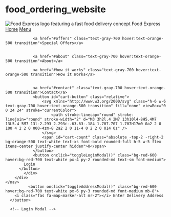 # food_ordering_website
<!DOCTYPE html>
<html lang="en">
<head>
    <meta charset="UTF-8">
    <meta name="viewport" content="width=device-width, initial-scale=1.0">
    <title>Food Express - Food Delivery</title>
    <script src="https://cdn.tailwindcss.com"></script>
    <style>
        @import url('https://fonts.googleapis.com/css2?family=Poppins:wght@300;400;500;600;700&display=swap');
        
        body {
            font-family: 'Poppins', sans-serif;
            background-color: #f8f9fa;
        }
        
        .food-card:hover {
            transform: translateY(-5px);
            box-shadow: 0 10px 20px rgba(0,0,0,0.1);
        }
        
        .cart-item-enter {
            animation: slideIn 0.3s ease-out forwards;
        }
        
        .cart-item-exit {
            animation: slideOut 0.3s ease-out forwards;
        }
        
        @keyframes slideIn {
            from { opacity: 0; transform: translateX(20px); }
            to { opacity: 1; transform: translateX(0); }
        }
        
        @keyframes slideOut {
            from { opacity: 1; transform: translateX(0); }
            to { opacity: 0; transform: translateX(20px); }
        }
        
        .food-category.active {
            background-color: #f97316;
            color: white;
        }

       .login-modal, .address-modal {
          display: none;
          background-color: rgba(0,0,0,0.5);
       }
       .login-modal.active, .address-modal.active {
      display: flex;
       }
       .login-tab.active {
        background-color: #fff;
        color: #dc2626;
        border-bottom-color: #dc2626;
      }

      .input-error {
      border-color: #ef4444;
      }
      .error-message {
       color: #ef4444;
       font-size: 0.875rem;
      }
      .address-preview {
       border-left: 4px solid #dc2626;
      }
   </style>
</head>
<body>
    <!-- Navigation Bar -->
    <nav class="bg-white shadow-md py-4 sticky top-0 z-50">
        <div class="container mx-auto px-4 flex justify-between items-center">
            <div class="flex items-center space-x-2">
                <img src="https://storage.googleapis.com/workspace-0f70711f-8b4e-4d94-86f1-2a93ccde5887/image/82181ad0-fe9f-45c1-9b77-bac63ea5e709.png" alt="Food Express logo featuring a fast food delivery concept" class="w-10 h-10 rounded-full" />
                <span class="text-xl font-bold text-gray-800">Food Express</span>
            </div>
            <div class="flex items-center space-x-6">
                <a href="#home" class="text-gray-700 hover:text-orange-500 transition">Home</a>
                <a href="#menu" class="text-gray-700 hover:text-orange-500 transition">Menu</a>

                <a href="#offers" class="text-gray-700 hover:text-orange-500 transition">Special Offers</a>


                <a href="#about" class="text-gray-700 hover:text-orange-500 transition">About</a>

                <a href="#how it works" class="text-gray-700 hover:text-orange-500 transition">How it Works</a>


                <a href="#contact" class="text-gray-700 hover:text-orange-500 transition">Contact</a>
                <button id="cart-button" class="relative">
                    <svg xmlns="http://www.w3.org/2000/svg" class="h-6 w-6 text-gray-700 hover:text-orange-500 transition" fill="none" viewBox="0 0 24 24" stroke="currentColor">
                        <path stroke-linecap="round" stroke-linejoin="round" stroke-width="2" d="M3 3h2l.4 2M7 13h10l4-8H5.4M7 13L5.4 5M7 13l-2.293 2.293c-.63.63-.184 1.707.707 1.707H17m0 0a2 2 0 100 4 2 2 0 000-4zm-8 2a2 2 0 11-4 0 2 2 0 014 0z" />
                    </svg>
                    <span id="cart-count" class="absolute -top-2 -right-2 bg-orange-500 text-white text-xs font-bold rounded-full h-5 w-5 flex items-center justify-center hidden">0</span>
                </button>
                <button onclick="toggleLoginModal()" class="bg-red-600 hover:bg-red-700 text-white px-4 py-2 rounded-md text-sm font-medium">
            Login
          </button>
            </div>
        </div>
    </nav>
              <button onclick="toggleAddressModal()" class="bg-red-600 hover:bg-red-700 text-white px-6 py-3 rounded-md font-medium mb-8">
        <i class="fas fa-map-marker-alt mr-2"></i> Enter Delivery Address
      </button>

      <!-- Login Modal -->
  <div id="login-modal" class="login-modal fixed inset-0 items-center justify-center z-20">
    <div class="bg-white rounded-lg shadow-xl w-full max-w-md">
      <div class="p-6">
        <div class="flex justify-between items-center mb-4">
          <h2 class="text-2xl font-bold text-gray-900" id="login-modal-title">Login to Food Express</h2>
          <button onclick="toggleLoginModal()" class="text-gray-500 hover:text-gray-700">
            <i class="fas fa-times"></i>
          </button>
        </div>
         <div class="flex border-b mb-6">
          <button onclick="showLoginForm()" id="login-tab" class="flex-1 py-2 font-medium text-center border-b-2 login-tab active">Login</button>
          <button onclick="showSignupForm()" id="signup-tab" class="flex-1 py-2 font-medium text-center border-b-2 login-tab">Sign Up</button>
        </div>
         <div class="grid grid-cols-2 gap-2 mb-6">
          <button class="border border-gray-300 rounded-md py-2 px-4 flex items-center justify-center text-gray-700 hover:bg-gray-50">
            <i class="fab fa-google mr-2"></i> Google
          </button>
          <button class="border border-gray-300 rounded-md py-2 px-4 flex items-center justify-center text-gray-700 hover:bg-gray-50">
            <i class="fab fa-facebook-f mr-2"></i> Facebook
          </button>
        </div>
         <div class="relative mb-6">
          <div class="absolute inset-0 flex items-center">
            <div class="w-full border-t border-gray-300"></div>
          </div>
          <div class="relative flex justify-center text-sm">
            <span class="px-2 bg-white text-gray-500">Or continue with email</span>
          </div>
        </div>
        
        <!-- Login Form -->
        <form id="login-form">
          <div class="mb-4">
            <label for="login-email" class="block text-sm font-medium text-gray-700 mb-1">Email address</label>
            <input type="email" id="login-email" class="w-full px-3 py-2 border border-gray-300 rounded-md shadow-sm focus:outline-none focus:ring-red-500 focus:border-red-500" required>
            <p id="login-email-error" class="error-message mt-1 hidden">Please enter a valid email</p>
          </div>
          <div class="mb-4">
            <label for="login-password" class="block text-sm font-medium text-gray-700 mb-1">Password</label>
            <input type="password" id="login-password" class="w-full px-3 py-2 border border-gray-300 rounded-md shadow-sm focus:outline-none focus:ring-red-500 focus:border-red-500" required minlength="6">
            <p id="login-password-error" class="error-message mt-1 hidden">Password must be at least 6 characters</p>
          </div>
          <div class="flex items-center justify-between mb-6">
            <div class="flex items-center">
              <input id="remember-me" type="checkbox" class="h-4 w-4 text-red-600 focus:ring-red-500 border-gray-300 rounded">
              <label for="remember-me" class="ml-2 block text-sm text-gray-700">Remember me</label>
            </div>
            <button type="button" onclick="showForgotPassword()" class="text-sm font-medium text-red-600 hover:text-red-500">Forgot password?</button>
          </div>
          <button type="submit" class="w-full bg-red-600 hover:bg-red-700 text-white py-2 px-4 border border-transparent rounded-md shadow-sm text-sm font-medium focus:outline-none focus:ring-2 focus:ring-offset-2 focus:ring-red-500">
            Sign in
          </button>
        </form>
        
        <!-- Signup Form -->
        <form id="signup-form" class="hidden">
          <div class="mb-4">
            <label for="signup-name" class="block text-sm font-medium text-gray-700 mb-1">Full name</label>
            <input type="text" id="signup-name" class="w-full px-3 py-2 border border-gray-300 rounded-md shadow-sm focus:outline-none focus:ring-red-500 focus:border-red-500" required>
            <p id="signup-name-error" class="error-message mt-1 hidden">Please enter your name</p>
          </div>
          <div class="mb-4">
            <label for="signup-email" class="block text-sm font-medium text-gray-700 mb-1">Email address</label>
            <input type="email" id="signup-email" class="w-full px-3 py-2 border border-gray-300 rounded-md shadow-sm focus:outline-none focus:ring-red-500 focus:border-red-500" required>
            <p id="signup-email-error" class="error-message mt-1 hidden">Please enter a valid email</p>
          </div>
          <div class="mb-4">
            <label for="signup-password" class="block text-sm font-medium text-gray-700 mb-1">Password</label>
            <input type="password" id="signup-password" class="w-full px-3 py-2 border border-gray-300 rounded-md shadow-sm focus:outline-none focus:ring-red-500 focus:border-red-500" required minlength="6">
            <p id="signup-password-error" class="error-message mt-1 hidden">Password must be at least 6 characters</p>
          </div>
          <div class="mb-6">
            <label for="signup-confirm" class="block text-sm font-medium text-gray-700 mb-1">Confirm password</label>
            <input type="password" id="signup-confirm" class="w-full px-3 py-2 border border-gray-300 rounded-md shadow-sm focus:outline-none focus:ring-red-500 focus:border-red-500" required>
            <p id="signup-confirm-error" class="error-message mt-1 hidden">Passwords don't match</p>
          </div>
          <button type="submit" class="w-full bg-red-600 hover:bg-red-700 text-white py-2 px-4 border border-transparent rounded-md shadow-sm text-sm font-medium focus:outline-none focus:ring-2 focus:ring-offset-2 focus:ring-red-500">
            Create account
          </button>
        </form>
        
        <!-- Forgot Password Form -->
        <form id="forgot-form" class="hidden">
          <p class="text-gray-600 mb-4">Enter your email and we'll send you instructions to reset your password.</p>
          <div class="mb-4">
            <label for="forgot-email" class="block text-sm font-medium text-gray-700 mb-1">Email address</label>
            <input type="email" id="forgot-email" class="w-full px-3 py-2 border border-gray-300 rounded-md shadow-sm focus:outline-none focus:ring-red-500 focus:border-red-500" required>
            <p id="forgot-email-error" class="error-message mt-1 hidden">Please enter a valid email</p>
          </div>
          <button type="submit" class="w-full bg-red-600 hover:bg-red-700 text-white py-2 px-4 border border-transparent rounded-md shadow-sm text-sm font-medium focus:outline-none focus:ring-2 focus:ring-offset-2 focus:ring-red-500">
            Reset password
          </button>
          <button type="button" onclick="showLoginForm()" class="w-full mt-2 bg-white hover:bg-gray-50 text-gray-700 py-2 px-4 border border-gray-300 rounded-md shadow-sm text-sm font-medium focus:outline-none focus:ring-2 focus:ring-offset-2 focus:ring-gray-500">
            Back to login
          </button>
        </form>
      </div>
    </div>
  </div>

  <!-- Address Modal -->
  <div id="address-modal" class="address-modal fixed inset-0 items-center justify-center z-20">
    <div class="bg-white rounded-lg shadow-xl w-full max-w-3xl">
      <div class="p-6">
        <div class="flex justify-between items-center mb-4">
          <h2 class="text-2xl font-bold text-gray-900">Enter Delivery Address</h2>
          <button onclick="toggleAddressModal()" class="text-gray-500 hover:text-gray-700">
            <i class="fas fa-times"></i>
          </button>
        </div>
        
        <div class="mb-6">
          <div class="relative">
            <div class="absolute inset-y-0 left-0 pl-3 flex items-center pointer-events-none">
              <i class="fas fa-search text-gray-400"></i>
            </div>
            <input type="text" id="address-search" class="block w-full pl-10 pr-3 py-3 border border-gray-300 rounded-md shadow-sm focus:outline-none focus:ring-red-500 focus:border-red-500" placeholder="Search for your address">
          </div>
          <p class="text-sm text-gray-500 mt-2">Or enter your address manually below</p>
        </div>
        
        <div class="border-t border-b border-gray-200 py-6 mb-6">
          <h3 class="text-lg font-medium text-gray-900 mb-4">Saved Addresses</h3>
          <div id="saved-addresses" class="space-y-2">
            <div class="address-preview bg-gray-50 p-4 rounded-md cursor-pointer flex justify-between items-center">
              <div>
                <div class="font-medium text-gray-900">Home</div>
                <div class="text-gray-600 text-sm">123 Main St, Apartment 4B, New York, NY 10001</div>
              </div>
              <button class="text-red-600 hover:text-red-800">
                <i class="fas fa-edit"></i>
              </button>
            </div>
            <div class="border border-gray-200 p-4 rounded-md cursor-pointer hover:bg-gray-50 flex justify-between items-center">
              <div>
                <div class="font-medium text-gray-900">Work</div>
                <div class="text-gray-600 text-sm">456 Business Ave, Suite 1200, New York, NY 10017</div>
              </div>
              <button class="text-gray-500 hover:text-gray-700">
                <i class="fas fa-edit"></i>
              </button>
            </div>
          </div>
          <button id="add-new-address" class="mt-4 flex items-center text-red-600 hover:text-red-800">
            <i class="fas fa-plus mr-2"></i>
            Add new address
          </button>
        </div>
        
        <div id="address-form">
          <div class="grid grid-cols-1 sm:grid-cols-2 gap-4 mb-4">
            <div>
              <label for="address-line1" class="block text-sm font-medium text-gray-700 mb-1">Street address</label>
              <input type="text" id="address-line1" class="w-full px-3 py-2 border border-gray-300 rounded-md shadow-sm focus:outline-none focus:ring-red-500 focus:border-red-500" placeholder="e.g. 123 Main St">
            </div>
            <div>
              <label for="address-line2" class="block text-sm font-medium text-gray-700 mb-1">Apt/suite (optional)</label>
              <input type="text" id="address-line2" class="w-full px-3 py-2 border border-gray-300 rounded-md shadow-sm focus:outline-none focus:ring-red-500 focus:border-red-500" placeholder="e.g. Apt 4B">
            </div>
          </div>
          
          <div class="grid grid-cols-1 md:grid-cols-3 gap-4 mb-4">
            <div>
              <label for="city" class="block text-sm font-medium text-gray-700 mb-1">City</label>
              <input type="text" id="city" class="w-full px-3 py-2 border border-gray-300 rounded-md shadow-sm focus:outline-none focus:ring-red-500 focus:border-red-500">
            </div>
            <div>
              <label for="state" class="block text-sm font-medium text-gray-700 mb-1">State/Province</label>
              <select id="state" class="w-full px-3 py-2 border border-gray-300 rounded-md shadow-sm focus:outline-none focus:ring-red-500 focus:border-red-500">
                <option value="">Select</option>
                <option value="NY">New York</option>
                <option value="CA">California</option>
                <!-- More states would be added -->
              </select>
            </div>
            <div>
              <label for="zip" class="block text-sm font-medium text-gray-700 mb-1">ZIP/Postal code</label>
              <input type="text" id="zip" class="w-full px-3 py-2 border border-gray-300 rounded-md shadow-sm focus:outline-none focus:ring-red-500 focus:border-red-500">
            </div>
          </div>
          
          <div class="mb-6">
            <label for="delivery-instructions" class="block text-sm font-medium text-gray-700 mb-1">Delivery instructions (optional)</label>
            <textarea id="delivery-instructions" rows="2" class="w-full px-3 py-2 border border-gray-300 rounded-md shadow-sm focus:outline-none focus:ring-red-500 focus:border-red-500" placeholder="e.g. Leave at front door, ring bell"></textarea>
          </div>
          
          <div class="mb-6">
            <label for="address-label" class="block text-sm font-medium text-gray-700 mb-1">Label this address (optional)</label>
            <div class="flex space-x-2">
              <button class="px-3 py-1 border border-gray-300 rounded-md text-sm">Home</button>
              <button class="px-3 py-1 border border-gray-300 rounded-md text-sm">Work</button>
              <button class="px-3 py-1 border border-gray-300 rounded-md text-sm">Other</button>
            </div>
          </div>
          
          <div class="border rounded-md h-48 mb-6 flex items-center justify-center bg-gray-100">
            <div class="text-center p-4">
              <img src="https://placehold.co/100x100" alt="Map placeholder graphic showing location pin on a street map" class="mx-auto mb-2" />
              <p class="text-sm text-gray-600">Map would show here when location is entered</p>
            </div>
          </div>
          
          <div class="flex justify-end space-x-4">
            <button onclick="toggleAddressModal()" class="px-4 py-2 border border-gray-300 rounded-md shadow-sm text-sm font-medium text-gray-700 hover:bg-gray-50 focus:outline-none focus:ring-2 focus:ring-offset-2 focus:ring-red-500">
              Cancel
            </button>
            <button onclick="saveAddress()" class="px-4 py-2 border border-transparent rounded-md shadow-sm text-sm font-medium text-white bg-red-600 hover:bg-red-700 focus:outline-none focus:ring-2 focus:ring-offset-2 focus:ring-red-500">
              Save Address
            </button>
          </div>
        </div>
      </div>
    </div>
  </div>

 <!-- Hero Section -->
    <section id="home" class="relative">
        <div class="absolute inset-0 bg-black opacity-40"></div>
        <img src="https://storage.googleapis.com/workspace-0f70711f-8b4e-4d94-86f1-2a93ccde5887/image/7b6d78e0-5cc9-4c92-b7c6-ee57101d378c.png" alt="Delicious food spread including pasta, salads, and grilled meats with fresh herbs garnishing" class="w-full h-96 object-cover" />
        <div class="absolute inset-0 flex items-center justify-center">
            <div class="text-center">
                <h1 class="text-4xl font-bold text-white mb-4">Delicious Meals Delivered to Your Door</h1>
                <p class="text-xl text-white mb-6">Order from your favorite restaurants with just a few clicks</p>
                <button class="bg-orange-500 hover:bg-orange-600 text-white font-bold py-2 px-6 rounded-full transition">
                    Order Now
                </button>
            </div>
        </div>
    </section>

    <!-- Food Categories -->
    <section class="py-8 bg-white">
        <div class="container mx-auto px-4">
            <h2 class="text-2xl font-bold text-gray-800 mb-6">Categories</h2>
            <div class="flex overflow-x-auto space-x-4 pb-2 hide-scrollbar">
                <button class="food-category px-4 py-2 rounded-full border border-gray-300 whitespace-nowrap hover:bg-orange-50 transition" data-category="all">All Items</button>
                <button class="food-category px-4 py-2 rounded-full border border-gray-300 whitespace-nowrap hover:bg-orange-50 transition" data-category="pizza">Pizza</button>
                <button class="food-category px-4 py-2 rounded-full border border-gray-300 whitespace-nowrap hover:bg-orange-50 transition" data-category="burger">Burgers</button>
                <button class="food-category px-4 py-2 rounded-full border border-gray-300 whitespace-nowrap hover:bg-orange-50 transition" data-category="pasta">Pasta</button>
                <button class="food-category px-4 py-2 rounded-full border border-gray-300 whitespace-nowrap hover:bg-orange-50 transition" data-category="salad">Salads</button>
                <button class="food-category px-4 py-2 rounded-full border border-gray-300 whitespace-nowrap hover:bg-orange-50 transition" data-category="dessert">Desserts</button>
                <button class="food-category px-4 py-2 rounded-full border border-gray-300 whitespace-nowrap hover:bg-orange-50 transition" data-category="south-indian">South Indian</button>
                <button class="food-category px-4 py-2 rounded-full border border-gray-300 whitespace-nowrap hover:bg-orange-50 transition" data-category="punjabi">Punjabi</button>
                <button class="food-category px-4 py-2 rounded-full border border-gray-300 whitespace-nowrap hover:bg-orange-50 transition" data-category="chinese">Chinese</button>
                <button class="food-category px-4 py-2 rounded-full border border-gray-300 whitespace-nowrap hover:bg-orange-50 transition" data-category="thai">Thai</button>
                <button class="food-category px-4 py-2 rounded-full border border-gray-300 whitespace-nowrap hover:bg-orange-50 transition" data-category="mexican">Mexican</button>
            </div>
        </div>
    </section>

    <!-- Food Items Grid -->
    <section id="menu" class="py-8">
        <div class="container mx-auto px-4">
            <h2 class="text-2xl font-bold text-gray-800 mb-6">Popular Items</h2>
            <div class="grid grid-cols-1 sm:grid-cols-2 md:grid-cols-3 lg:grid-cols-4 gap-6" id="food-items-container">
                <!-- Food items will be dynamically inserted here -->
            </div>
            <div class="flex justify-center mt-6">
                <button id="menu-toggle" class="bg-gray-200 hover:bg-gray-300 text-gray-700 px-6 py-2 rounded-full transition">View Full Menu</button>
            </div>
        </div>
    </section>

    <!-- Cart Sidebar -->
    <div id="cart-sidebar" class="fixed inset-y-0 right-0 w-80 bg-white shadow-lg transform translate-x-full transition-transform duration-300 z-50">
        <div class="p-4 h-full flex flex-col">
            <div class="flex justify-between items-center border-b pb-4">
                <h3 class="text-lg font-bold text-gray-800">Your Order</h3>
                <button id="close-cart" class="text-gray-500 hover:text-gray-700">
                    <svg xmlns="http://www.w3.org/2000/svg" class="h-5 w-5" viewBox="0 0 20 20" fill="currentColor">
                        <path fill-rule="evenodd" d="M4.293 4.293a1 1 0 011.414 0L10 8.586l4.293-4.293a1 1 0 111.414 1.414L11.414 10l4.293 4.293a1 1 0 01-1.414 1.414L10 11.414l-4.293 4.293a1 1 0 01-1.414-1.414L8.586 10 4.293 5.707a1 1 0 010-1.414z" clip-rule="evenodd" />
                    </svg>
                </button>
            </div>
            
            <div class="flex-1 overflow-y-auto py-4" id="cart-items-container">
                <!-- Empty cart message -->
                <div class="text-center py-8" id="empty-cart-message">
                    <img src="https://storage.googleapis.com/workspace-0f70711f-8b4e-4d94-86f1-2a93ccde5887/image/5805bf41-14c9-4149-9bc8-51e6d154b0f7.png" alt="Empty cart illustration showing a shopping cart with a magnifying glass" class="mx-auto mb-4" />
                    <p class="text-gray-500">Your cart is empty</p>
                </div>
        
                <!-- Cart items will be dynamically inserted here -->
        </div>
         <div class="border-t pt-4">
            <div class="flex justify-between mb-2">
                <span class="text-gray-600 font-medium">Subtotal:</span>
                <span class="font-bold" id="cart-subtotal">$0.00</span>
            </div>
            <div class="flex justify-between mb-4">
                <span class="text-gray-600 font-medium">Delivery Fee:</span>
                <span class="font-bold">$2.99</span>
            </div>
            <div class="flex justify-between text-lg font-bold mb-4">
                <span>Total:</span>
                <span id="cart-total">$2.99</span>
            </div>
            <button class="w-full bg-orange-500 hover:bg-orange-600 text-white py-2 rounded-full transition" id="checkout-button" onclick="showOrderConfirmation()">
                Proceed to Checkout
            </button>
        </div>
    </div>
</div>

<!-- Order Confirmation Section -->
<div id="order-confirmation" class="fixed inset-0 flex items-center justify-center bg-white shadow-lg z-50 hidden">
    <div class="bg-white rounded-lg shadow-xl w-full max-w-md p-6">
        <h2 class="text-2xl font-bold text-gray-900 mb-4">Order Confirmation</h2>
        <div id="order-summary" class="mb-4">
            <!-- Order summary will be dynamically inserted here -->
        </div>
        <form id="confirmation-form">
            <div class="mb-4">
                <label for="name" class="block text-sm font-medium text-gray-700 mb-1">Full Name</label>
                <input type="text" id="name" class="w-full px-3 py-2 border border-gray-300 rounded-md shadow-sm focus:outline-none focus:ring-red-500 focus:border-red-500" required>
            </div>
            <div class="mb-4">
                <label for="email" class="block text-sm font-medium text-gray-700 mb-1">Email Address</label>
                <input type="email" id="email" class="w-full px-3 py-2 border border-gray-300 rounded-md shadow-sm focus:outline-none focus:ring-red-500 focus:border-red-500" required>
            </div>
            <div class="mb-4">
                <label for="address" class="block text-sm font-medium text-gray-700 mb-1">Delivery Address</label>
                <input type="text" id="address" class="w-full px-4 py-2 border border-gray-300 rounded-md shadow-sm focus:outline-none focus:ring-red-500 focus:border-red-500" required>
            </div>
            <div class="mb-4">
                <label for="payment-method" class="block text-sm font-medium text-gray-700 mb-1">Select Payment Method</label>
                <select id="payment-method" class="w-full px-3 py-2 border border-gray-300 rounded-md shadow-sm focus:outline-none focus:ring-red-500 focus:border-red-500" required>
                    <option value="">Choose a payment method</option>
                    <option value="credit-card">Credit Card</option>
                    <option value="paypal">PayPal</option>
                    <option value="cash">Cash on Delivery</option>
                </select>
            </div>
            <div id="credit-card-info" class="hidden mb-4">
                <label for="card-number" class="block text-sm font-medium text-gray-700 mb-1">Card Number</label>
                <input type="text" id="card-number" class="w-full px-3 py-2 border border-gray-300 rounded-md shadow-sm focus:outline-none focus:ring-red-500 focus:border-red-500" placeholder="1234 5678 9012 3456" required>
            </div>
            <div id="credit-card-info" class="hidden mb-4">
                <label for="card-expiry" class="block text-sm font-medium text-gray-700 mb-1">Expiry Date</label>
                <input type="text" id="card-expiry" class="w-full px-3 py-2 border border-gray-300 rounded-md shadow-sm focus:outline-none focus:ring-red-500 focus:border-red-500" placeholder="MM/YY" required>
            </div>
            <div id="credit-card-info" class="hidden mb-4">
                <label for="card-cvc" class="block text-sm font-medium text-gray-700 mb-1">CVC</label>
                <input type="text" id="card-cvc" class="w-full px-3 py-2 border border-gray-300 rounded-md shadow-sm focus:outline-none focus:ring-red-500 focus:border-red-500" placeholder="123" required>
            </div>
            <button type="submit" class="w-full bg-green-600 hover:bg-green-700 text-white py-2 rounded-md transition" id="confirm-order-button">
                Confirm Order
            </button>
            <button type="button" class="w-full mt-2 bg-gray-200 hover:bg-gray-300 text-gray-700 py-2 rounded-md transition" onclick="toggleOrderConfirmation()">Cancel</button>
        </form>
    </div>
</div>

<!-- Special Offers -->
    <section id="offers" class="py-12 bg-orange-50">
        <div class="container mx-auto px-4">
            <h2 class="text-3xl font-bold text-center mb-8">Special Offers</h2>
            <div class="grid grid-cols-1 md:grid-cols-2 gap-8">
                <div class="bg-white rounded-lg shadow-lg overflow-hidden flex flex-col md:flex-row">
                    <div class="md:w-1/3 h-48 md:h-auto">
                        <img src="https://storage.googleapis.com/workspace-0f70711f-8b4e-4d94-86f1-2a93ccde5887/image/7fc4aee8-938b-4f12-baab-0356b3ada4e9.png" alt="Family meal deal with pizza, wings, and drinks" class="w-full h-full object-cover">
                    </div>
                    <div class="p-6 md:w-2/3">
                        <h3 class="text-2xl font-bold mb-2">Family Feast Deal</h3>
                        <p class="text-gray-600 mb-4">Get 1 large pizza, 1 appetizer and 2 drinks for only $29.99 (save $10)</p>
                        <div class="flex items-center mb-4">
                            <div class="bg-orange-100 text-orange-800 text-sm font-medium px-3 py-1 rounded-full mr-3">
                                Limited Time
                            </div>
                            <div class="text-gray-500 text-sm">
                                Ends in 2 days
                            </div>
                        </div>
                        <button class="bg-orange-500 text-white px-4 py-2 rounded-lg hover:bg-orange-600 transition">Order Now</button>
                    </div>
                </div>
                
                <div class="bg-white rounded-lg shadow-lg overflow-hidden flex flex-col md:flex-row">
                    <div class="md:w-1/3 h-48 md:h-auto">
                        <img src="https://storage.googleapis.com/workspace-0f70711f-8b4e-4d94-86f1-2a93ccde5887/image/b35a2645-c616-4ed8-ad3f-d45deeb538c6.png" alt="Delivery scooter with food bags representing free delivery" class="w-full h-full object-cover">
                    </div>
                    <div class="p-6 md:w-2/3">
                        <h3 class="text-2xl font-bold mb-2">Free Delivery Weekend</h3>
                        <p class="text-gray-600 mb-4">Enjoy free delivery on all orders over $15 this weekend only!</p>
                        <div class="flex items-center mb-4">
                            <div class="bg-orange-100 text-orange-800 text-sm font-medium px-3 py-1 rounded-full mr-3">
                                Weekend Special
                            </div>
                            <div class="text-gray-500 text-sm">
                                Today only
                            </div>
                        </div>
                        <button class="bg-orange-500 text-white px-4 py-2 rounded-lg hover:bg-orange-600 transition">Order Now</button>
                    </div>
                </div>
            </div>
        </div>
    </section>

 <!-- About Section -->
    <section id="about" class="py-12 bg-white">
      <div class="container mx-auto px-4">
        <div class="max-w-4xl mx-auto">
          <h2 class="text-3xl font-bold text-gray-800 mb-6">About Food Express</h2>
          <p class="text-gray-600 mb-4">We are a premium food delivery service bringing delicious meals to your door since 2023.</p>
          <p class="text-gray-600">Our mission is to connect you with the best restaurants in town with fast, reliable delivery.</p>
        </div>
      </div>
    </section>

<!-- How It Works -->
    <section class="py-12 bg-white">
        <div class="container mx-auto px-4">
            <h2 class="text-3xl font-bold text-center mb-12">How It Works</h2>
            <div class="grid grid-cols-1 md:grid-cols-3 gap-8">
                <div class="text-center px-4">
                    <div class="flex justify-center mb-4">
                        <div class="bg-orange-100 w-16 h-16 rounded-full flex items-center justify-center">
                            <svg xmlns="http://www.w3.org/2000/svg" class="h-8 w-8 text-orange-500" fill="none" viewBox="0 0 24 24" stroke="currentColor">
                                <path stroke-linecap="round" stroke-linejoin="round" stroke-width="2" d="M21 21l-6-6m2-5a7 7 0 11-14 0 7 7 0 0114 0z" />
                            </svg>
                        </div>
                    </div>
                    <h3 class="text-xl font-bold mb-2">Search Restaurant</h3>
                    <p class="text-gray-600">Find restaurants that deliver to you by entering your address</p>
                </div>
                <div class="text-center px-4">
                    <div class="flex justify-center mb-4">
                        <div class="bg-orange-100 w-16 h-16 rounded-full flex items-center justify-center">
                            <svg xmlns="http://www.w3.org/2000/svg" class="h-8 w-8 text-orange-500" fill="none" viewBox="0 0 24 24" stroke="currentColor">
                                <path stroke-linecap="round" stroke-linejoin="round" stroke-width="2" d="M3 3h2l.4 2M7 13h10l4-8H5.4M7 13L5.4 5M7 13l-2.293 2.293c-.63.63-.184 1.707.707 1.707H17m0 0a2 2 0 100 4 2 2 0 000-4zm-8 2a2 2 0 11-4 0 2 2 0 014 0z" />
                            </svg>
                        </div>
                    </div>
                    <h3 class="text-xl font-bold mb-2">Choose Meal</h3>
                    <p class="text-gray-600">Browse hundreds of menus to find the food you like</p>
                </div>
                <div class="text-center px-4">
                    <div class="flex justify-center mb-4">
                        <div class="bg-orange-100 w-16 h-16 rounded-full flex items-center justify-center">
                            <svg xmlns="http://www.w3.org/2000/svg" class="h-8 w-8 text-orange-500" fill="none" viewBox="0 0 24 24" stroke="currentColor">
                                <path stroke-linecap="round" stroke-linejoin="round" stroke-width="2" d="M9 5H7a2 2 0 00-2 2v12a2 2 0 002 2h10a2 2 0 002-2V7a2 2 0 00-2-2h-2M9 5a2 2 0 002 2h2a2 2 0 002-2M9 5a2 2 0 012-2h2a2 2 0 012 2" />
                            </svg>
                        </div>
                    </div>
                    <h3 class="text-xl font-bold mb-2">Track Delivery</h3>
                    <p class="text-gray-600">Get your food delivered fast - track its progress in real-time</p>
                </div>
            </div>
        </div>
    </section>

    <!-- Contact Section -->
    <section id="contact" class="py-12 bg-gray-100">
        <div class="container mx-auto px-4">
            <div class="max-w-4xl mx-auto bg-white rounded-lg shadow-md overflow-hidden">
                <div class="md:flex">
                    <div class="md:w-1/2 p-8">
                        <h2 class="text-2xl font-bold text-gray-800 mb-6">Contact Us</h2>
                        <div class="space-y-4">
                            <div>
                                <h3 class="font-semibold text-gray-700">Email</h3>
                                <p class="text-gray-600">contact@foodexpress.com</p>
                            </div>
                            <div>
                                <h3 class="font-semibold text-gray-700">Phone</h3>
                                <p class="text-gray-600">(123) 456-7890</p>
                            </div>
                            <div>
                                <h3 class="font-semibold text-gray-700">Address</h3>
                                <p class="text-gray-600">123 Food Street, City</p>
                            </div>
                            <div class="flex space-x-4">
                                <a href="#" class="text-blue-500 hover:text-blue-700">
                                    <svg class="w-6 h-6" fill="currentColor" viewBox="0 0 24 24" aria-hidden="true">
                                        <path fill-rule="evenodd" d="M22 12c0-5.523-4.477-10-10-10S2 6.477 2 12c0 4.991 3.657 9.128 8.438 9.878v-6.987h-2.54V12h2.54V9.797c0-2.506 1.492-3.89 3.777-3.89 1.094 0 2.238.195 2.238.195v2.46h-1.26c-1.243 0-1.63.771-1.63 1.562V12h2.773l-.443 2.89h-2.33v6.988C18.343 21.128 22 16.991 22 12z" clip-rule="evenodd" />
                                    </svg>
                                </a>
                                <!-- Add other social media icons as needed -->
                            </div>
                        </div>
                    </div>
                    <div class="md:w-1/2 bg-orange-50 p-8">
                        <h3 class="text-xl font-semibold text-gray-800 mb-4">Send us a message</h3>
                        <form>
                            <div class="mb-4">
                                <input type="text" placeholder="Your Name" class="w-full px-4 py-2 border rounded-lg focus:outline-none focus:ring-1 focus:ring-orange-500">
                            </div>
                            <div class="mb-4">
                                <input type="email" placeholder="Your Email" class="w-full px-4 py-2 border rounded-lg focus:outline-none focus:ring-1 focus:ring-orange-500">
                            </div>
                            <div class="mb-4">
                                <textarea placeholder="Your Message" rows="4" class="w-full px-4 py-2 border rounded-lg focus:outline-none focus:ring-1 focus:ring-orange-500"></textarea>
                            </div>
                            <button type="submit" class="bg-orange-500 hover:bg-orange-600 text-white px-6 py-2 rounded-lg transition">Send Message</button>
                        </form>
                    </div>
                </div>
            </div>
        </div>
    </section>

    <!-- Footer -->
    <footer class="bg-gray-800 text-white py-8">
        <div class="container mx-auto px-4">
            <div class="grid grid-cols-1 md:grid-cols-4 gap-8">
                <div>
                    <h3 class="text-lg font-bold mb-4">Food Express</h3>
                    <p class="text-gray-400">Delivering delicious meals with love since 2023.</p>
                </div>
                <div>
                    <h3 class="text-lg font-bold mb-4">Quick Links</h3>
                    <ul class="space-y-2">
                        <li><a href="#home" class="text-gray-400 hover:text-white transition">Home</a></li>
                        <li><a href="#menu" class="text-gray-400 hover:text-white transition">Menu</a></li>
                        <li><a href="#about" class="text-gray-400 hover:text-white transition">About Us</a></li>
                        <li><a href="#contact" class="text-gray-400 hover:text-white transition">Contact</a></li>
                    </ul>
                </div>
                <div>
                    <h3 class="text-lg font-bold mb-4">Contact Us</h3>
                    <ul class="space-y-2">
                        <li class="text-gray-400">123 Food Street, City</li>
                        <li class="text-gray-400">contact@foodexpress.com</li>
                        <li class="text-gray-400">(123) 456-7890</li>
                    </ul>
                </div>
                <div>
                    <h3 class="text-lg font-bold mb-4">Follow Us</h3>
                    <div class="flex space-x-4">
                        <a href="#" class="text-gray-400 hover:text-white transition">
                            <svg class="w-6 h-6" fill="currentColor" viewBox="0 0 24 24" aria-hidden="true">
                                <path fill-rule="evenodd" d="M22 12c0-5.523-4.477-10-10-10S2 6.477 2 12c0 4.991 3.657 9.128 8.438 9.878v-6.987h-2.54V12h2.54V9.797c0-2.506 1.492-3.89 3.777-3.89 1.094 0 2.238.195 2.238.195v2.46h-1.26c-1.243 0-1.63.771-1.63 1.562V12h2.773l-.443 2.89h-2.33v6.988C18.343 21.128 22 16.991 22 12z" clip-rule="evenodd" />
                            </svg>
                        </a>
                        <a href="#" class="text-gray-400 hover:text-white transition">
                            <svg class="w-6 h-6" fill="currentColor" viewBox="0 0 24 24" aria-hidden="true">
                                <path d="M8.29 20.251c7.547 0 11.675-6.253 11.675-11.675 0-.178 0-.355-.012-.53A8.348 8.348 0 0022 5.92a8.19 8.19 0 01-2.357.646 4.118 4.118 0 001.804-2.27 8.224 8.224 0 01-2.605.996 4.107 4.107 0 00-6.993 3.743 11.65 11.65 0 01-8.457-4.287 4.106 4.106 0 001.27 5.477A4.072 4.072 0 012.8 9.713v.052a4.105 4.105 0 003.292 4.022 4.095 4.095 0 01-1.853.07 4.108 4.108 0 003.834 2.85A8.233 8.233 0 012 18.407a11.616 11.616 0 006.29 1.84" />
                            </svg>
                        </a>
                        <a href="#" class="text-gray-400 hover:text-white transition">
                            <svg class="w-6 h-6" fill="currentColor" viewBox="0 0 24 24" aria-hidden="true">
                                <path fill-rule="evenodd" d="M12.315 2c2.43 0 2.784.013 3.808.06 1.064.049 1.791.218 2.427.465a4.902 4.902 0 011.772 1.153 4.902 4.902 0 011.153 1.772c.247.636.416 1.363.465 2.427.048 1.067.06 1.407.06 4.123v.08c0 2.643-.012 2.987-.06 4.043-.049 1.064-.218 1.791-.465 2.427a4.902 4.902 0 01-1.153 1.772 4.902 4.902 0 01-1.772 1.153c-.636.247-1.363.416-2.427.465-1.067.048-1.407.06-4.123.06h-.08c-2.643 0-2.987-.012-4.043-.06-1.064-.049-1.791-.218-2.427-.465a4.902 4.902 0 01-1.772-1.153 4.902 4.902 0 01-1.153-1.772c-.247-.636-.416-1.363-.465-2.427-.047-1.024-.06-1.379-.06-3.808v-.63c0-2.43.013-2.784.06-3.808.049-1.064.218-1.791.465-2.427a4.902 4.902 0 011.153-1.772A4.902 4.902 0 015.45 2.525c.636-.247 1.363-.416 2.427-.465C8.901 2.013 9.256 2 11.685 2h.63zm-.081 1.802h-.468c-2.456 0-2.784.011-3.807.058-.975.045-1.504.207-1.857.344-.467.182-.8.398-1.15.748-.35.35-.566.683-.748 1.15-.137.353-.3.882-.344 1.857-.047 1.023-.058 1.351-.058 3.807v.468c0 2.456.011 2.784.058 3.807.045.975.207 1.504.344 1.857.182.466.399.8.748 1.15.35.35.683.566 1.15.748.353.137.882.3 1.857.344 1.054.048 1.37.058 4.041.058h.08c2.597 0 2.917-.01 3.96-.058.976-.045 1.505-.207 1.858-.344.466-.182.8-.398 1.15-.748.35-.35.566-.683.748-1.15.137-.353.3-.882.344-1.857.048-1.055.058-1.37.058-4.041v-.08c0-2.597-.01-2.917-.058-3.96-.045-.976-.207-1.505-.344-1.858a3.097 3.097 0 00-.748-1.15 3.098 3.098 0 00-1.15-.748c-.353-.137-.882-.3-1.857-.344-1.023-.047-1.351-.058-3.807-.058zM12 6.865a5.135 5.135 0 110 10.27 5.135 5.135 0 010-10.27zm0 1.802a3.333 3.333 0 100 6.666 3.333 3.333 0 000-6.666zm5.338-3.205a1.2 1.2 0 110 2.4 1.2 1.2 0 010-2.4z" clip-rule="evenodd" />
                            </svg>
                        </a>
                    </div>
                </div>
            </div>
            <div class="border-t border-gray-700 mt-8 pt-6 text-center text-gray-400">
                <p>&copy; 2023 Food Express. All rights reserved.</p>
            </div>
        </div>
    </footer>
      

    <script>
        // Sample food data
        const foodItems = [
            { id: 1, name: "Margherita Pizza", category: "pizza", price: 12.99, description: "Classic pizza with tomato sauce, mozzarella, and basil", image: "https://storage.googleapis.com/workspace-0f70711f-8b4e-4d94-86f1-2a93ccde5887/image/b088bd1a-b23b-4baf-93d2-3328ab96bcb1.png" },
            { id: 13, name: "Masala Dosa", category: "south-indian", price: 8.99, description: "Crispy rice crepe filled with spiced potatoes, served with sambar and chutney", image: "https://storage.googleapis.com/workspace-0f70711f-8b4e-4d94-86f1-2a93ccde5887/image/c6161f68-79df-4c64-b600-4273cf75d69f.png" },
            { id: 14, name: "Butter Chicken", category: "punjabi", price: 14.99, description: "Tender chicken in rich tomato and butter sauce", image: "https://storage.googleapis.com/workspace-0f70711f-8b4e-4d94-86f1-2a93ccde5887/image/9a88123c-b77e-4b26-8d8c-a3af5feeef5c.png" },
            { id: 15, name: "Pad Thai", category: "thai", price: 11.99, description: "Stir-fried rice noodles with eggs, tofu and tamarind sauce", image: "https://storage.googleapis.com/workspace-0f70711f-8b4e-4d94-86f1-2a93ccde5887/image/0055c6b8-d1ec-4bbf-aae4-306d04fc9328.png" },
            { id: 16, name: "Kung Pao Chicken", category: "chinese", price: 12.99, description: "Spicy stir-fry with chicken, peanuts and vegetables", image: "https://theyummybowl.com/wp-content/uploads/kung-pao-chicken-n-10-of-11.jpg" },
            { id: 17, name: "Tacos", category: "mexican", price: 9.99, description: "Soft tortillas filled with your choice of meat, beans and toppings", image: "https://www.onceuponachef.com/images/2023/08/Beef-Tacos-1120x840.jpg" },
            { id: 2, name: "Cheeseburger", category: "burger", price: 8.99, description: "Juicy beef patty with cheese, lettuce, tomato, and special sauce", image: "https://storage.googleapis.com/workspace-0f70711f-8b4e-4d94-86f1-2a93ccde5887/image/0988c28f-6f2c-476b-9f1b-efa42db02580.png" },
            { id: 3, name: "Spaghetti Carbonara", category: "pasta", price: 14.99, description: "Pasta with creamy egg sauce, pancetta, and parmesan", image: "https://storage.googleapis.com/workspace-0f70711f-8b4e-4d94-86f1-2a93ccde5887/image/2e6a94b8-614b-433d-8235-25a7350a3b60.png" },
            { id: 4, name: "Caesar Salad", category: "salad", price: 9.99, description: "Fresh romaine lettuce with croutons, parmesan, and Caesar dressing", image: "https://storage.googleapis.com/workspace-0f70711f-8b4e-4d94-86f1-2a93ccde5887/image/b49e91d3-556e-4000-bc8c-2c63d79880d0.png" },
            { id: 5, name: "Pepperoni Pizza", category: "pizza", price: 13.99, description: "Pizza with tomato sauce, mozzarella, and pepperoni", image: "https://storage.googleapis.com/workspace-0f70711f-8b4e-4d94-86f1-2a93ccde5887/image/ff8944d9-bf37-4b4b-8ffc-ca7f548cf8f0.png" },
            { id: 6, name: "BBQ Burger", category: "burger", price: 10.99, description: "Beef burger with BBQ sauce, onion rings, and cheddar", image: "https://storage.googleapis.com/workspace-0f70711f-8b4e-4d94-86f1-2a93ccde5887/image/f9d62e12-50ea-4e2c-92d9-82aa34f66ec1.png" },
            { id: 7, name: "Chocolate Lava Cake", category: "dessert", price: 6.99, description: "Warm chocolate cake with a molten center, served with ice cream", image: "https://storage.googleapis.com/workspace-0f70711f-8b4e-4d94-86f1-2a93ccde5887/image/ca9249b7-4a85-4b6b-aedc-d28b87af5001.png" },
            { id: 8, name: "Greek Salad", category: "salad", price: 11.99, description: "Fresh vegetables with feta cheese, olives, and olive oil", image: "https://feelgoodfoodie.net/wp-content/uploads/2020/05/Greek-Salad-TIMG.jpg" },
            { id: 9, name: "Penne Arrabbiata", category: "pasta", price: 13.49, description: "Penne pasta with spicy tomato sauce and garlic", image: "https://finefoodsblog.com/wp-content/uploads/2021/03/penne-allArrabbiata-1200.jpg" },
            { id: 10, name: "Vegetarian Burger", category: "burger", price: 9.49, description: "Plant-based patty with lettuce, tomato, and vegan mayo", image: "https://www.noracooks.com/wp-content/uploads/2023/04/veggie-burgers-1-2.jpg" },
            { id: 11, name: "Tiramisu", category: "dessert", price: 7.49, description: "Classic Italian dessert with coffee-flavored layers", image:  "https://www.kingarthurbaking.com/sites/default/files/2023-03/Tiramisu_1426.jpg" },
            { id: 12, name: "Four Cheese Pizza", category: "pizza", price: 15.99, description: "Pizza with mozzarella, gorgonzola, parmesan, and ricotta", image: "https://kitchenatics.com/wp-content/uploads/2020/09/Cheese-pizza-1.jpg" }
 
        ];

        // Cart state
        let cart = [];
        
        // DOM elements
        const cartButton = document.getElementById('cart-button');
        const cartCount = document.getElementById('cart-count');
        const cartSidebar = document.getElementById('cart-sidebar');
        const cartOverlay = document.getElementById('cart-overlay');
        const closeCartButton = document.getElementById('close-cart');
        const cartItemsContainer = document.getElementById('cart-items-container');
        const emptyCartMessage = document.getElementById('empty-cart-message');
        const cartSubtotal = document.getElementById('cart-subtotal');
        const cartTotal = document.getElementById('cart-total');
        const checkoutButton = document.getElementById('checkout-button');
        const foodItemsContainer = document.getElementById('food-items-container');
        const categoryButtons = document.querySelectorAll('.food-category');
        
    // Initialize the page
        document.addEventListener('DOMContentLoaded', () => {
            renderFoodItems('all');
            setupEventListeners();
        });
        
        function setupEventListeners() {
            // Cart toggle
            cartButton.addEventListener('click', toggleCart);
            closeCartButton.addEventListener('click', toggleCart);
            cartOverlay.addEventListener('click', toggleCart);
            
            // Category filtering
            categoryButtons.forEach(button => {
                button.addEventListener('click', () => {
                    // Remove active class from all buttons
                    categoryButtons.forEach(btn => btn.classList.remove('active'));
                    // Add active class to clicked button
                    button.classList.add('active');
                    const category = button.dataset.category;
                    renderFoodItems(category);
                });
            });
            
            // Initialize with 'All Items' active
            document.querySelector('.food-category[data-category="all"]').classList.add('active');
            
            // Checkout button
            checkoutButton.addEventListener('click', () => {
                alert('Proceeding to checkout! This would redirect to payment page in a real application.');
            });

// Menu toggle button
            document.getElementById('menu-toggle').addEventListener('click', () => {
                showFullMenu = !showFullMenu;
                renderFoodItems(document.querySelector('.food-category.active').dataset.category);
                document.getElementById('menu-toggle').textContent = showFullMenu ? 'View Less' : 'View Full Menu';
            });
        }
        
        function toggleCart() {
            cartSidebar.classList.toggle('translate-x-full');
            cartOverlay.classList.toggle('hidden');
        }
        
        let showFullMenu = false;
        const INITIAL_DISPLAY_LIMIT = 4;
        
        function renderFoodItems(category = 'all') {
            foodItemsContainer.innerHTML = '';
            
            const filteredItems = category === 'all' 
                ? foodItems 
                : foodItems.filter(item => item.category === category);
            
            const itemsToShow = showFullMenu ? filteredItems : filteredItems.slice(0, INITIAL_DISPLAY_LIMIT);
            
            filteredItems.forEach(item => {
                const itemElement = document.createElement('div');
                itemElement.className = 'food-card bg-white rounded-lg shadow-md overflow-hidden transition-transform duration-200';
                itemElement.innerHTML = `
                    <div class="relative">
                        <img src="${item.image}" alt="${item.name} - ${item.description}" class="w-full h-48 object-cover" />
                        <div class="absolute top-2 left-2 bg-orange-500 text-white text-xs font-bold px-2 py-1 rounded">
                            $${item.price.toFixed(2)}
                        </div>
                    </div>
                    <div class="p-4">
                        <h3 class="font-bold text-lg mb-1">${item.name}</h3>
                        <p class="text-gray-600 text-sm mb-3">${item.description}</p>
                        <div class="flex justify-between items-center">
                            <div class="flex items-center">
                                <button class="quantity-btn bg-gray-200 text-gray-700 px-3 py-1 rounded-l" data-id="${item.id}" data-action="decrease">-</button>
                                <span class="quantity-display bg-gray-100 px-3 py-1" data-id="${item.id}">0</span>
                                <button class="quantity-btn bg-gray-200 text-gray-700 px-3 py-1 rounded-r" data-id="${item.id}" data-action="increase">+</button>
                            </div>
                            <button class="add-to-cart bg-orange-500 hover:bg-orange-600 text-white px-4 py-1 rounded-full transition" data-id="${item.id}">
                                Add
                            </button>
                        </div>
                    </div>
                `;
                foodItemsContainer.appendChild(itemElement);
            });

          // Add event listeners to quantity buttons and add to cart buttons
            document.querySelectorAll('.quantity-btn').forEach(button => {
                button.addEventListener('click', handleQuantityChange);
            });
            
            document.querySelectorAll('.add-to-cart').forEach(button => {
                button.addEventListener('click', addToCart);
            });
        }
        
        function handleQuantityChange(e) {
            const button = e.target;
            const itemId = parseInt(button.dataset.id);
            const action = button.dataset.action;
            const quantityDisplay = document.querySelector(`.quantity-display[data-id="${itemId}"]`);
            
            let quantity = parseInt(quantityDisplay.textContent);
            
            if (action === 'increase') {
                quantity++;
            } else if (action === 'decrease' && quantity > 0) {
                quantity--;
            }
            
            quantityDisplay.textContent = quantity;
        }
        
      function addToCart(e) {
            const button = e.target;
            const itemId = parseInt(button.dataset.id);
            const quantityDisplay = document.querySelector(`.quantity-display[data-id="${itemId}"]`);
            const quantity = parseInt(quantityDisplay.textContent);
            
            if (quantity <= 0) return;
            
            // Find the item in our foodItems array
            const itemToAdd = foodItems.find(item => item.id === itemId);
            
            // Check if item already exists in cart
            const existingItemIndex = cart.findIndex(item => item.id === itemId);
            
            if (existingItemIndex !== -1) {
                // Update quantity if item exists
                cart[existingItemIndex].quantity += quantity;
            } else {
                // Add new item to cart
                const cartItem = {
                    ...itemToAdd,
                    quantity: quantity
                };
                cart.push(cartItem);
            }
            
            // Reset quantity display
            quantityDisplay.textContent = '0';
            
            // Update cart UI
            updateCart();
        }
        
        function updateCart() {
            // Update cart count
            const totalItems = cart.reduce((total, item) => total + item.quantity, 0);
            
            if (totalItems > 0) {
                cartCount.textContent = totalItems;
                cartCount.classList.remove('hidden');
            } else {
                cartCount.classList.add('hidden');
            }
            
            // Render cart items
            cartItemsContainer.innerHTML = '';
            
            if (cart.length === 0) {
                emptyCartMessage.classList.remove('hidden');
            } else {
                emptyCartMessage.classList.add('hidden');
                
                cart.forEach(item => {
                    const cartItemElement = document.createElement('div');
                    cartItemElement.className = 'cart-item mb-4 pb-4 border-b';
                    cartItemElement.innerHTML = `
                        <div class="flex justify-between items-center mb-2">
                            <h4 class="font-medium">${item.name}</h4>
                            <span class="font-bold">$${(item.price * item.quantity).toFixed(2)}</span>
                        </div>
                        <div class="flex justify-between text-sm text-gray-500 mb-2">
                            <div class="flex items-center">
                                <button class="cart-quantity-btn bg-gray-200 rounded w-6 h-6 mr-2" data-id="${item.id}" data-action="decrease">-</button>
                                <span class="mr-2">${item.quantity}</span>
                                <button class="cart-quantity-btn bg-gray-200 rounded w-6 h-6" data-id="${item.id}" data-action="increase">+</button>
                            </div>
                            <button class="text-red-500 hover:text-red-700 text-sm" data-id="${item.id}" data-action="remove">Remove</button>
                        </div>
                    `;
                    cartItemsContainer.appendChild(cartItemElement);
                });
            }
            
            // Add event listeners to cart quantity buttons
            document.querySelectorAll('.cart-quantity-btn').forEach(button => {
                button.addEventListener('click', handleCartQuantityChange);
            });
            
            // Add event listeners to remove buttons
            document.querySelectorAll('[data-action="remove"]').forEach(button => {
                button.addEventListener('click', removeFromCart);
            });
            
            // Update totals
            updateCartTotals();
        }
        
        function handleCartQuantityChange(e) {
            const button = e.target;
            const itemId = parseInt(button.dataset.id);
            const action = button.dataset.action;
            
            const itemIndex = cart.findIndex(item => item.id === itemId);
            
            if (itemIndex === -1) return;
            
            if (action === 'increase') {
                cart[itemIndex].quantity++;
            } else if (action === 'decrease') {
                cart[itemIndex].quantity--;
                
                if (cart[itemIndex].quantity <= 0) {
                    cart.splice(itemIndex, 1);
                }
            }
            
            updateCart();
        }
        
        function removeFromCart(e) {
            const button = e.target;
            const itemId = parseInt(button.dataset.id);
            
            cart = cart.filter(item => item.id !== itemId);
            
            updateCart();
        }
               

     

     
   
function updateCartTotals() {
            const subtotal = cart.reduce((total, item) => total + (item.price * item.quantity), 0);
            const deliveryFee = 2.99;
            const total = subtotal + deliveryFee;
            
            cartSubtotal.textContent = `$${subtotal.toFixed(2)}`;
            cartTotal.textContent = `$${total.toFixed(2)}`;
        }
       
    function showOrderConfirmation() {
        const orderSummary = document.getElementById('order-summary');
        orderSummary.innerHTML = ''; // Clear previous summary

        // Populate order summary
        cart.forEach(item => {
            const itemElement = document.createElement('div');
            itemElement.className = 'flex justify-between mb-2';
            itemElement.innerHTML = `<span>${item.name} (x${item.quantity})</span><span>$${(item.price * item.quantity).toFixed(2)}</span>`;
            orderSummary.appendChild(itemElement);
        });

        // Show order confirmation modal
        document.getElementById('order-confirmation').classList.remove('hidden');
    }

    function toggleOrderConfirmation() {
        document.getElementById('order-confirmation').classList.toggle('hidden');
    }

document.getElementById('payment-method').addEventListener('change', function() {
    const selectedMethod = this.value;
    const creditCardInfo = document.getElementById('credit-card-info');

    if (selectedMethod === 'credit-card') {
        creditCardInfo.classList.remove('hidden');
    } else {
        creditCardInfo.classList.add('hidden');
    }
});

// Confirm Order Button Event Listener
document.getElementById('confirm-order-button').addEventListener('click', function() {
    const paymentMethod = document.getElementById('payment-method').value;
    const cardNumber = document.getElementById('card-number').value;
    const cardExpiry = document.getElementById('card-expiry').value;
    const cardCVC = document.getElementById('card-cvc').value;

    // Here you can add logic to handle the payment processing
    if (paymentMethod === 'credit-card') {
        // Validate credit card details
        if (!cardNumber || !cardExpiry || !cardCVC) {
            alert('Please fill in all credit card details.');
            return;
        }
    }

    // Proceed with order confirmation
    alert('Order confirmed! Thank you for your order.');
    toggleOrderConfirmation();
    // Clear the cart after confirmation
    cart = [];
    updateCart();
});

        // Login/Signup Modal Functions
    function toggleLoginModal() {
      const modal = document.getElementById('login-modal');
      modal.classList.toggle('active');
      if (modal.classList.contains('active')) {
        showLoginForm();
      }
    }
    
    function showLoginForm() {
      document.getElementById('login-form').classList.remove('hidden');
      document.getElementById('signup-form').classList.add('hidden');
      document.getElementById('forgot-form').classList.add('hidden');
      document.getElementById('login-modal-title').textContent = 'Login to Food Express';
      document.getElementById('login-tab').classList.add('active');
      document.getElementById('signup-tab').classList.remove('active');
    }
    
    function showSignupForm() {
      document.getElementById('login-form').classList.add('hidden');
      document.getElementById('signup-form').classList.remove('hidden');
      document.getElementById('forgot-form').classList.add('hidden');
      document.getElementById('login-modal-title').textContent = 'Create an Account';
      document.getElementById('login-tab').classList.remove('active');
      document.getElementById('signup-tab').classList.add('active');
    }
    
    function showForgotPassword() {
      document.getElementById('login-form').classList.add('hidden');
      document.getElementById('signup-form').classList.add('hidden');
      document.getElementById('forgot-form').classList.remove('hidden');
      document.getElementById('login-modal-title').textContent = 'Reset Password';
      document.getElementById('login-tab').classList.remove('active');
      document.getElementById('signup-tab').classList.remove('active');
    }
    
    // Form validation
    document.getElementById('login-form').addEventListener('submit', function(e) {
      e.preventDefault();
      let valid = true;
      
      const email = document.getElementById('login-email');
      const password = document.getElementById('login-password');
      const emailError = document.getElementById('login-email-error');
      const passwordError = document.getElementById('login-password-error');
      
      // Reset errors
      email.classList.remove('input-error');
      password.classList.remove('input-error');
      emailError.classList.add('hidden');
      passwordError.classList.add('hidden');
      
      // Validate email
      if (!email.value || !email.value.includes('@')) {
        email.classList.add('input-error');
        emailError.classList.remove('hidden');
        valid = false;
      }
      
      // Validate password
      if (!password.value || password.value.length < 6) {
        password.classList.add('input-error');
        passwordError.classList.remove('hidden');
        valid = false;
      }
      
      if (valid) {
        // In a real app, you would submit the form here
        alert('Login successful!');
        toggleLoginModal();
      }
    });
    
    // Similar validation would be added for signup and forgot password forms
    
    // Address Modal Functions
    function toggleAddressModal() {
      const modal = document.getElementById('address-modal');
      modal.classList.toggle('active');
      if (modal.classList.contains('active')) {
        document.getElementById('address-form').classList.add('hidden');
      }
    }
    
    function saveAddress() {
      const line1 = document.getElementById('address-line1').value;
      const city = document.getElementById('city').value;
      const state = document.getElementById('state').value;
      
      if (line1 && city && state) {
        document.getElementById('location-text').textContent = `${line1}, ${city}, ${state}`;
        toggleAddressModal();
      } else {
        alert('Please fill in required address fields');
      }
    }
    
    // Show manual address form when clicking "Add new address"
    document.getElementById('add-new-address').addEventListener('click', function() {
      document.getElementById('address-form').classList.remove('hidden');
    });

    </script>
</body>
</html>






  
